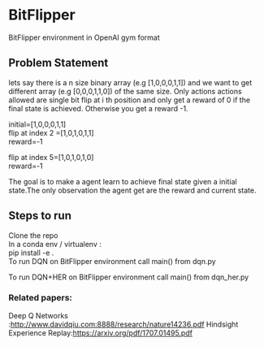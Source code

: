 # BitFlipper
BitFlipper environment in OpenAI gym format


## Problem Statement
lets say there is a n size binary array (e.g [1,0,0,0,1,1]) and we want to get different array (e.g [0,0,0,1,1,0]) of the same size. Only actions actions allowed are single bit flip at i th position and only get a reward of 0 if the final state is achieved. Otherwise you get a reward -1.

initial=[1,0,0,0,1,1]<br>
 flip at index 2 =[1,0,1,0,1,1]<br>
reward=-1

 flip at index 5=[1,0,1,0,1,0]<br>
 reward=-1 
 
 The goal is to make a agent learn to achieve final state given a initial state.The only observation the agent get are the reward and current state.
 
## Steps to run
Clone the repo<br>
In a conda env / virtualenv :<br> pip install -e .
<br>
To run DQN on BitFlipper environment call main() from dqn.py

To run DQN+HER  on BitFlipper environment call main() from dqn_her.py

### Related papers:
Deep Q Networks :http://www.davidqiu.com:8888/research/nature14236.pdf 
Hindsight Experience Replay:https://arxiv.org/pdf/1707.01495.pdf
